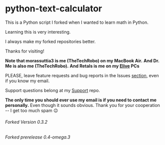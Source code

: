 # python-text-calculator


This is a Python script I forked when I wanted to learn math in Python.

Learning this is very interesting. 

I always make my forked repositories better.

Thanks for visiting!

**Note that morassuttia3 is me (TheTechRobo) on my MacBook Air.**
**And Dr. Me is also me (TheTechRobo).**
**And Retals is me on my [Elive](https://elivecd.org) PCs**


PLEASE, leave feature requests and bug reports in the Issues [section](https://github.com/thetechrobo/python-text-calculator/issues), even if you know my email.

Support questions belong at my [Support](https://github.com/thetechrobo/support) repo.

**The only time you should ever use my email is if you need to contact me personally.** Even though it sounds obvious.
Thank you for your cooperation -- I get too much spam :wink:


###### Forked Version 0.3.2
###### Forked prerelease 0.4-omega.3
